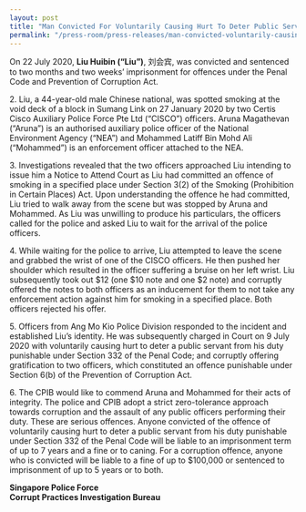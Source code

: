 ```yaml
---
layout: post
title: "Man Convicted For Voluntarily Causing Hurt To Deter Public Servant From His Duty And Corruptly Offering Gratification To Enforcement Officers"
permalink: "/press-room/press-releases/man-convicted-voluntarily-causing-hurt-deter-public-servant-his-duty-and"
---
```

On 22 July 2020, **Liu Huibin (“Liu”)**, 刘会宾, was convicted and sentenced to two months and two weeks’ imprisonment for offences under the Penal Code and Prevention of Corruption Act.

2\.       Liu, a 44-year-old male Chinese national, was spotted smoking at the void deck of a block in Sumang Link on 27 January 2020 by two Certis Cisco Auxiliary Police Force Pte Ltd (“CISCO”) officers. Aruna Magathevan (“Aruna”) is an authorised auxiliary police officer of the National Environment Agency (“NEA”) and Mohammed Latiff Bin Mohd Ali (“Mohammed”) is an enforcement officer attached to the NEA.

3\.       Investigations revealed that the two officers approached Liu intending to issue him a Notice to Attend Court as Liu had committed an offence of smoking in a specified place under Section 3(2) of the Smoking (Prohibition in Certain Places) Act. Upon understanding the offence he had committed, Liu tried to walk away from the scene but was stopped by Aruna and Mohammed. As Liu was unwilling to produce his particulars, the officers called for the police and asked Liu to wait for the arrival of the police officers.

4\.       While waiting for the police to arrive, Liu attempted to leave the scene and grabbed the wrist of one of the CISCO officers. He then pushed her shoulder which resulted in the officer suffering a bruise on her left wrist. Liu subsequently took out $12 (one $10 note and one $2 note) and corruptly offered the notes to both officers as an inducement for them to not take any enforcement action against him for smoking in a specified place. Both officers rejected his offer.

5\.       Officers from Ang Mo Kio Police Division responded to the incident and established Liu’s identity. He was subsequently charged in Court on 9 July 2020 with voluntarily causing hurt to deter a public servant from his duty punishable under Section 332 of the Penal Code; and corruptly offering gratification to two officers, which constituted an offence punishable under Section 6(b) of the Prevention of Corruption Act.

6\.        The CPIB would like to commend Aruna and Mohammed for their acts of integrity. The police and CPIB adopt a strict zero-tolerance approach towards corruption and the assault of any public officers performing their duty. These are serious offences. Anyone convicted of the offence of voluntarily causing hurt to deter a public servant from his duty punishable under Section 332 of the Penal Code will be liable to an imprisonment term of up to 7 years and a fine or to caning. For a corruption offence, anyone who is convicted will be liable to a fine of up to $100,000 or sentenced to imprisonment of up to 5 years or to both.

**Singapore Police Force**<br>
**Corrupt Practices Investigation Bureau**
